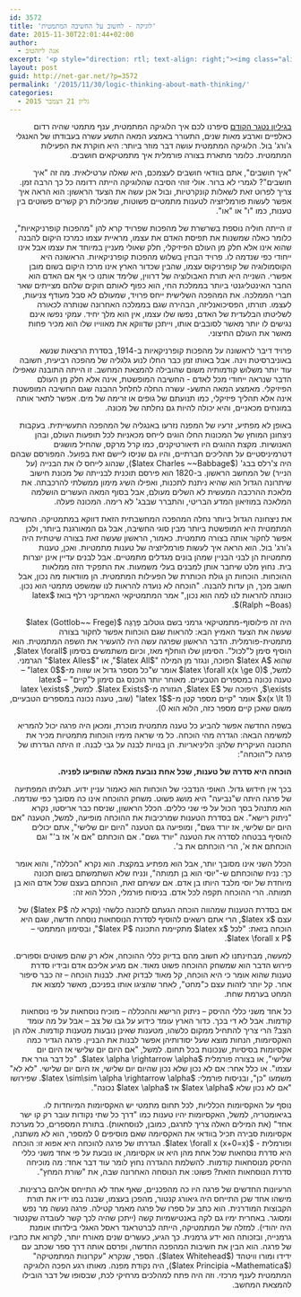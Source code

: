 ```yaml
---
id: 3572
title: 'לוגיקה - לחשוב על החשיבה המתמטית'
date: 2015-11-30T22:01:44+02:00
author:
  - אנה ליזהטוב
excerpt: '<p style="direction: rtl; text-align: right;"><img class="alignright wp-image-3588 " src="http://net-gar.net/wp-content/uploads/2015/11/Young_frege-150x150.jpg" alt="Young_frege" width="129" height="129" />בגיליון נטגר הקודם סיפרנו לכם איך הלוגיקה המתמטית, ענף מתמטי שהיה רדום כאלפיים וארבע מאות שנים, התעורר באמצע המאה התשע עשרה בעבודתו של האנגלי ג’ורג’ בול. הלוגיקה המתמטית עושה דבר מוזר ביותר: היא חוקרת את הפעילות המתמטית. כלומר מתארת בצורה פורמלית איך מתמטיקאים חושבים.</p>'
layout: post
guid: http://net-gar.net/?p=3572
permalink: '/2015/11/30/logic-thinking-about-math-thinking/'
categories:
  - גליון 21 דצמבר 2015
---
```

<p style="direction: rtl; text-align: right;">
  <a href="http://net-gar.net/%d7%9e%d7%94-%d7%96%d7%95-%d7%9c%d7%95%d7%92%d7%99%d7%a7%d7%94-%d7%9e%d7%aa%d7%9e%d7%98%d7%99%d7%aa/">בגיליון נטגר הקודם</a> סיפרנו לכם איך הלוגיקה המתמטית, ענף מתמטי שהיה רדום כאלפיים וארבע מאות שנים, התעורר באמצע המאה התשע עשרה בעבודתו של האנגלי ג'ורג' בול. הלוגיקה המתמטית עושה דבר מוזר ביותר: היא חוקרת את הפעילות המתמטית. כלומר מתארת בצורה פורמלית איך מתמטיקאים חושבים.
</p>

<p style="direction: rtl; text-align: right;">
  "איך חושבים", אתם בוודאי חושבים לעצמכם, היא שאלה ערטילאית. מה זה "איך חושבים"? לגמרי לא ברור. אולי זוהי הסיבה שהלוגיקה הייתה רדומה כל כך הרבה זמן. צריך לפרוט זאת לשאלות קונקרטיות, ובול אכן עשה את הצעד הראשון: הוא הראה איך אפשר לעשות פורמליזציה לטענות מתמטיים פשוטות, שמכילות רק קשרים פשוטים בין טענות, כמו "ו" או "או".
</p>

<p style="direction: rtl; text-align: right;">
  זו הייתה חוליה נוספת בשרשרת של מהפכות שפרויד קרא להן "מהפכות קופרניקאיות", כלומר כאלה שמשנות את תפיסת האדם את עצמו, מראיית עצמו כמרכז היקום להבנה שהוא אינו אלא חלק מן העולם הפיזיקלי, חלק שאולי מעניין במיוחד את עצמו אבל אינו ייחודי כפי שנדמה לו. פרויד הבחין בשלוש מהפכות קופרניקאיות. הראשונה היא הקוסמולוגיה של קופרניקוס עצמו, שהבין שכדור הארץ אינו מרכז היקום בשום מובן אפשרי. השנייה היא תורת האבולוציה של דרווין, שלימד אותנו כי אף אם האדם הוא החבר האינטליגנטי ביותר בממלכת החי, הוא כפוף לאותם חוקים שלהם מצייתים שאר חברי הממלכה. את המהפכה השלישית ייחס פרויד, שמעולם לא סבל מעודף צניעות, לעצמו. תורתו, הפסיכואנליזה, הבהירה שגם בממלכה האחרונה שנותרה לכאורה לשליטתו הבלעדית של האדם, נפשו שלו עצמו, אין הוא מלך יחיד. עמקי נפשו אינם נגישים לו יותר מאשר לסובבים אותו, וייתכן שדווקא את מאווייו שלו הוא מכיר פחות מאשר את העולם החיצוני.
</p>

<p style="direction: rtl; text-align: right;">
  פרויד דיבר לראשונה על מהפכות קופרניקאיות ב-1914, בסדרת הרצאות שנשא באוניברסיטת וינה. אבל באותו זמן כבר החלו לנוע גלגליה של מהפכה רביעית, חשובה עוד יותר משלוש קודמותיה משום שהובילה להמצאת המחשב. זו הייתה התובנה שאפילו הדבר שנראה ייחודי מכל לאדם - החשיבה המופשטת, אינה אלא חלק מן העולם הפיזיקלי. מאמצע המאה התשע- עשרה החלה לחלחל ההבנה שגם החשיבה המופשטת אינה אלא תהליך פיזיקלי, כמו תנועתם של גופים או זרימה של מים. אפשר לתאר אותה במונחים מכאניים, והיא יכולה להיות גם נחלתה של מכונה.
</p>

<p style="direction: rtl; text-align: right;">
  באופן לא מפתיע, זרעיו של המפנה נזרעו באנגליה של המהפכה התעשייתית. בעקבות ניצחונן המוחץ של המכונות החלו הוגים לייחס מכאניוּת לכל תופעות העולם, ובהן האנושיות. מקצת ההוגים היו תיאורטיקנים, כמו קרל מרקס, שהחיל מושגים דטרמיניסטיים על תהליכים חברתיים, והיו גם שניסו ליישם זאת בפועל. המפורסם שבהם היה צ'רלס בבג' ($latex Charles ~~Babbage$), שנהוג לייחס לו את הבנייה (על הנייר) של המחשב הראשון. ב-1820 הוא פירסם תוכנית לבנייתה של מכונת חישוב שיתרונה הגדול הוא שהיא ניתנת לתכנות, ואפילו השיג מימון ממשלתי להרכבתה. את מלאכת ההרכבה המעשית לא השלים מעולם, אבל בסוף המאה העשרים הושלמה המלאכה במוזיאון המדע הבריטי, והתברר שבבג' לא רימה. המכונה פעלה.
</p>

<p style="direction: rtl; text-align: right;">
  את ניצחונה הגדול ביותר נחלה המהפכה המחשבתית הזאת דווקא במתמטיקה. החשיבה המתמטית היא המופשטת ביותר מבין סוגי החשיבה, אבל גם המאורגנת ביותר, ולכן אפשר לחקור אותה בצורה מתמטית. כאמור, הראשון שעשה זאת בצורה שיטתית היה ג'ורג' בול. הוא הראה איך לעשות פורמליזציה של טענות מתמטיות. ואכן, טענות מתמטיות הן לבני הבניין שמהן בונים מגדלים מתמטיים. אבל לבנים עדיין אינן יוצרות בית. נחוץ מלט שיחבר אותן למבנים בעלי משמעות. את התפקיד הזה ממלאות ההוכחות. הוכחות הן גולת הכותרת של הפעילות המתמטית. הן מוודאות מה נכון, אבל חשוב מכך, הן עדות להבנה. "הוכחה לא נועדה להראות לנו שמשפט מתמטי הוא נכון. כוונתה להראות לנו למה הוא נכון," אמר המתמטיקאי האמריקני רלף בואז $latex (Ralph ~Boas)$.
</p>

<p style="direction: rtl; text-align: right;">
  היה זה פילוסוף-מתמטיקאי גרמני בשם גוטלוב פְרֶגֶה $latex (Gottlob~~ Frege)$ שעשה את הצעד האמיץ הבא: להראות שגם הוכחות אפשר לחקור בצורה מתמטית-פורמלית. הדבר הראשון שפרגה עשה היה להעשיר את השפה המתמטית. הוא הוסיף סימן ל"לכול". הסימון שלו הוחלף מאז, וכיום משתמשים בסימון $latex \forall$, שהוא $latex A$ הפוכה, ונגזר מן המילה "$latex All$", או "$latex Alles$" הגרמני. למשל, $latex \forall x(x \ge 0)$ אומר ש"כל מספר גדול או שווה מ-$latex 0$" – טענה נכונה במספרים הטבעיים. מאוחר יותר הוכנס גם סימון ל"קיים" – $latex \exists$, היפוכה של $latex E$, הגזורה מ-$latex Exists$. למשל, $latex \exists x(x \lt 1)$ אומר "קיים מספר קטן מ-$latex 1$" (שוב, טענה נכונה במספרים הטבעיים, משום שאכן קיים מספר כזה, הלוא הוא 0).
</p>

<p style="direction: rtl; text-align: right;">
  בשפה החדשה אפשר להביע כל טענה מתמטית מוכרת, ומכאן היה פרגה יכול להמריא למשימה הבאה: הגדרה מהי הוכחה. כל מי שראה מימיו הוכחות מתמטיות מכיר את התכונה העיקרית שלהן: הליניאריות. הן בנויות לבנה על גבי לבנה. זו היתה הגדרתו של פרגה ל"הוכחה":
</p>

<p style="direction: rtl; text-align: right;">
  <strong>הוכחה היא סדרה של טענות, שכל אחת נובעת מאלה שהופיעו לפניה.</strong>
</p>

<p style="direction: rtl; text-align: right;">
  בכך אין חידוש גדול. האופי הנדבכי של הוכחות הוא כאמור עניין ידוע. תגליתו המפתיעה של פרגה היתה ש"נביעה" היא מושג פשוט. משחק ההוכחה אינו כה מסובך כפי שנדמה. הוא מתנהל בסך הכול על פי שני כללים. הכלל הראשון, שניסח כבר אריסטו, נקרא "ניתוק רישא". אם בסדרת הטענות שמרכיבות את ההוכחה מופיעה, למשל, הטענה "אם היום יום שלישי, אז יורד גשם", ומופיעה גם הטענה "היום יום שלישי", אתם יכולים להוסיף בבטחה לסדרה את הטענה "יורד גשם". אם הוכחתם "אם א' אז ב'" וגם הוכחתם את א', הרי הוכחתם את ב'.
</p>

<p style="direction: rtl; text-align: right;">
  הכלל השני אינו מסובך יותר, אבל הוא מפתיע במקצת. הוא נקרא "הכללה", והוא אומר כך: נניח שהוכחתם ש-"יוסי הוא בן תמותה", ונניח שלא השתמשתם בשום תכונה מיוחדת של יוסי מלבד היותו בן אדם. אם עשיתם זאת, הוכחתם בעצם שכל אדם הוא בן תמותה. הרי ההוכחה תקפה לכל אדם. בניסוח פורמלי, הכלל הוא זה:
</p>

<p style="direction: rtl; text-align: right;">
  אם בסדרת הטענות שמהווה הוכחה הגעתם לתכונה כלשהי (נקרא לה $latex P$) של עצם $latex x$, הרי אתם רשאים להוסיף לסדרת הנוסחאות נוסחה חדשה, שגם היא הוכחה בזאת: "לכל $latex x$ מתקיימת התכונה $latex P$", ובסימון המתמטי – $latex \forall x P$.
</p>

<p style="direction: rtl; text-align: right;">
  למעשה, מבחינתנו לא חשוב מהם בדיוק כללי ההוכחה, אלא רק שהם פשוטים וספורים. פירוש הדבר הוא שמשחק ההוכחה פשוט מאוד. אם מגיע אליכם אדם ובידיו סדרת טענות שהוא אומר כי היא הוכחה, קל מאוד לבדוק זאת. לבנות הוכחה – זה כבר סיפור אחר. קל יותר לזהות עצם כ"מחט", לאחר שהציגו אותו בפניכם, מאשר למצוא את המחט בערמת שחת.
</p>

<p style="direction: rtl; text-align: right;">
  כל אחד משני כללי ההיסק – ניתוק הרישא וההכללה – מוכיח נוסחאות על פי נוסחאות קודמות. אבל לא די בכך. כדור הארץ עומד כידוע על גבו של צב – אבל על מה עומד הצב? הרי צריך להתחיל ממקום כלשהו, מטענות שאינן נובעות מטענות קודמות. אלה הן האקסיומות, הנחות מוצא שעל יסודותיהן אפשר לבנות את הבניין. פרגה הגדיר כמה אקסיומות בסיסיות, שנכונות בכל תחום. למשל, "אם היום יום שלישי אז היום יום שלישי", או בצורה פורמלית $latex \alpha \rightarrow \alpha$. "כל דבר גורר את עצמו". או כלל אחר: אם לא נכון שלא נכון שהיום יום שלישי, אז היום יום שלישי. "לא לא" משמעו "כן", ובניסוח פורמלי: $latex \sim\sim \alpha \rightarrow \alpha$. שפירושו "אם לא נכון שלא $latex \alpha$ אז $latex \alpha$ נכונה".
</p>

<p style="direction: rtl; text-align: right;">
  נוסף על האקסיומות הכלליות, לכל תחום מתמטי יש האקסיומות המיוחדות לו. בגיאומטריה, למשל, האקסיומות יהיו טענות כמו "דרך כל שתי נקודות עובר רק קו ישר אחד" (את המילים האלה צריך לתרגם, כמובן, לנוסחאות). בתורת המספרים, כל מערכת אקסיומות סבירה תכיל בוודאי את האקסיומה שאם מוסיפים 0 למספר, הוא לא משתנה, ופורמלית - $latex \forall x (x+0=x)$. הגדרתו של פרגה להוכחה היא אפוא זו: הוכחה היא סדרת נוסחאות שכל אחת מהן היא או אקסיומה, או נובעת על פי אחד משני כללי ההיסק מנוסחאות קודמות. להשלמת ההגדרה נחוץ לומר עוד דבר אחד: מה מוכיחה סדרת הנוסחאות הזאת? פשוט: את הנוסחה האחרונה שבה, את "שורת המחץ".
</p>

<p style="direction: rtl; text-align: right;">
  הרעיונות החדשים של פרגה היו כה מהפכניים, שאף אחד לא התייחס אליהם ברצינות. מישהו אחד שכן התייחס היה גיאורג קנטור, מהפכן בעצמו, שבנה במו ידיו את תורת הקבוצות המודרנית. הוא כתב על ספרו של פרגה מאמר קטילה. פרגה נעשה מר נפש ומסוגר. באחרית ימיו גם לקה באנטישמיות קשה (ייתכן שהיה לכך קשר לעובדה שקנטור היה יהודי). למזלה של המתמטיקה, הייתה לברטראנד ראסל האגלי בילדותו אומנת גרמנייה, ובזכותה הוא ידע גרמנית. כך הגיע, כעשרים שנים מאורח יותר, לקרוא את כתביו של פרגה. הוא הבין את חשיבות המהפכה החדשה, ופרסם אותה דרך ספר שכתב עם ידידו ומורו וויטהד ($latex Whitehead$). הספר, שנקרא "עקרונות המתמטיקה" ($latex Principia ~Mathematica$), היה נקודת מפנה. מאותו רגע הפכה הלוגיקה המתמטית לענף מרכזי. וזה היה פתח למהלכים מרחיקי לכת, שבסופו של דבר הובילו להמצאת המחשב.
</p>